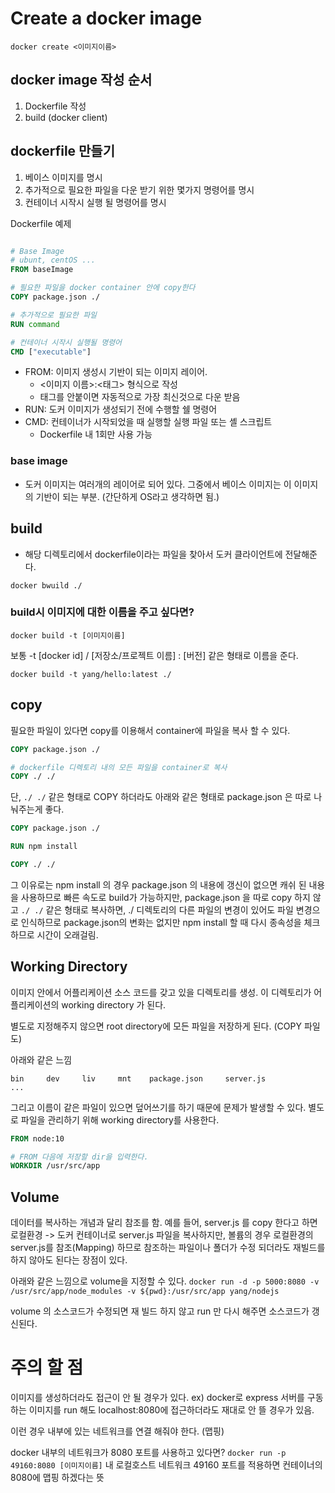 # Create a docker image

`docker create <이미지이름>`

## docker image 작성 순서

1. Dockerfile 작성
2. build (docker client)

## dockerfile 만들기

1. 베이스 이미지를 명시
2. 추가적으로 필요한 파일을 다운 받기 위한 몇가지 명령어를 명시
3. 컨테이너 시작시 실행 될 명령어를 명시

Dockerfile 예제

```dockerfile

# Base Image
# ubunt, centOS ...
FROM baseImage

# 필요한 파일을 docker container 안에 copy한다
COPY package.json ./

# 추가적으로 필요한 파일
RUN command

# 컨테이너 시작시 실행될 명령어
CMD ["executable"]
```

- FROM: 이미지 생성시 기반이 되는 이미지 레이어.
  - <이미지 이름>:<태그> 형식으로 작성
  - 태그를 안붙이면 자동적으로 가장 최신것으로 다운 받음
- RUN: 도커 이미지가 생성되기 전에 수행할 쉘 명령어
- CMD: 컨테이너가 시작되었을 때 실행할 실행 파일 또는 셸 스크립트
  - Dockerfile 내 1회만 사용 가능

### base image

- 도커 이미지는 여러개의 레이어로 되어 있다. 그중에서 베이스 이미지는 이 이미지의 기반이 되는 부분. (간단하게 OS라고 생각하면 됨.)

## build

- 해당 디렉토리에서 dockerfile이라는 파일을 찾아서 도커 클라이언트에 전달해준다.

`docker bwuild ./`

### build시 이미지에 대한 이름을 주고 싶다면?

`docker build -t [이미지이름]`

보통 -t [docker id] / [저장소/프로젝트 이름] : [버전] 같은 형태로 이름을 준다.

`docker build -t yang/hello:latest ./`

## copy

필요한 파일이 있다면 copy를 이용해서 container에 파일을 복사 할 수 있다.

```dockerfile
COPY package.json ./

# dockerfile 디렉토리 내의 모든 파일을 container로 복사
COPY ./ ./
```

단, `./ ./` 같은 형태로 COPY 하더라도 아래와 같은 형태로 package.json 은 따로 나눠주는게 좋다.

```dockerfile
COPY package.json ./

RUN npm install

COPY ./ ./
```

그 이유로는 npm install 의 경우 package.json 의 내용에 갱신이 없으면 캐쉬 된 내용을 사용하므로 빠른 속도로 build가 가능하지만, package.json 을 따로 copy 하지 않고 `./ ./` 같은 형태로 복사하면, ./ 디렉토리의 다른 파일의 변경이 있어도 파일 변경으로 인식하므로 package.json의 변화는 없지만 npm install 할 때 다시 종속성을 체크하므로 시간이 오래걸림.

## Working Directory

이미지 안에서 어플리케이션 소스 코드를 갖고 있을 디렉토리를 생성.
이 디렉토리가 어플리케이션의 working directory 가 된다.

별도로 지정해주지 않으면 root directory에 모든 파일을 저장하게 된다. (COPY 파일도)

아래와 같은 느낌

```
bin     dev     liv     mnt    package.json     server.js
...
```

그리고 이름이 같은 파일이 있으면 덮어쓰기를 하기 때문에 문제가 발생할 수 있다.
별도로 파일을 관리하기 위해 working directory를 사용한다.

```dockerfile
FROM node:10

# FROM 다음에 저장할 dir을 입력한다.
WORKDIR /usr/src/app
```

## Volume

데이터를 복사하는 개념과 달리 참조를 함.
예를 들어, server.js 를 copy 한다고 하면 로컬환경 -> 도커 컨테이너로 server.js 파일을 복사하지만, 볼륨의 경우 로컬환경의 server.js를 참조(Mapping) 하므로 참조하는 파일이나 폴더가 수정 되더라도 재빌드를 하지 않아도 된다는 장점이 있다.

아래와 같은 느낌으로 volume을 지정할 수 있다.
`docker run -d -p 5000:8080 -v /usr/src/app/node_modules -v ${pwd}:/usr/src/app yang/nodejs`

volume 의 소스코드가 수정되면 재 빌드 하지 않고 run 만 다시 해주면 소스코드가 갱신된다.

# 주의 할 점

이미지를 생성하더라도 접근이 안 될 경우가 있다.
ex) docker로 express 서버를 구동하는 이미지를 run 해도 localhost:8080에 접근하더라도 재대로 안 뜰 경우가 있음.

이런 경우 내부에 있는 네트워크를 연결 해줘야 한다. (맵핑)

docker 내부의 네트워크가 8080 포트를 사용하고 있다면?
`docker run -p 49160:8080 [이미지이름]`
내 로컬호스트 네트워크 49160 포트를 적용하면 컨테이너의 8080에 맵핑 하겠다는 뜻
